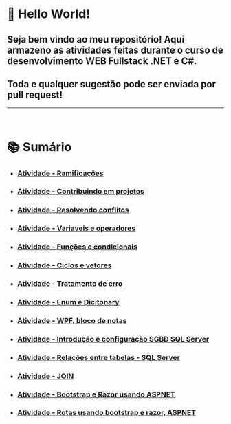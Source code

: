 # 👾 Hello World!

## Seja bem vindo ao meu repositório! Aqui armazeno as atividades feitas durante o curso de desenvolvimento WEB Fullstack .NET e C#.
## Toda e qualquer sugestão pode ser enviada por pull request!

***

<br>

# 📚 Sumário

- ### [Atividade - Ramificações](./aula03_ramificando-o-controle-de-versao-1/)
- ### [Atividade - Contribuindo em projetos](./aula04_contribuindo-em-projetos-de-codigo-aberto/)
- ### [Atividade - Resolvendo conflitos](./aula05_resolvendo-conflitosOFICIAL/)
- ### [Atividade - Variaveis e operadores](./aula-06_variaveis-operadores/)
- ### [Atividade - Funções e condicionais](./aula-07_funcoes-condicionais/)
- ### [Atividade - Ciclos e vetores](./aula-08_ciclos-vetores/)
- ### [Atividade - Tratamento de erro](./aula-09_tratamento-de-erro/)
- ### [Atividade - Enum e Dicitonary](./aula13-enum_dictionary/)
- ### [Atividade - WPF, bloco de notas](./Aula16_WPF/)
- ### [Atividade - Introdução e configuração SGBD SQL Server](./Aula21_SQL/)
- ### [Atividade - Relações entre tabelas - SQL Server](./aula22_SQLFK/)
- ### [Atividade - JOIN](./aula25_SQLJoins/)
- ### [Atividade - Bootstrap e Razor usando ASPNET](./Aula27_Bootstrap_e_Razor/)
- ### [Atividade - Rotas usando bootstrap e razor, ASPNET](./aula28_Rotas/)


